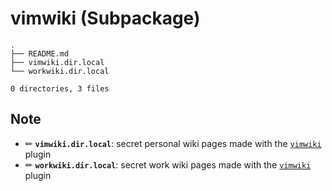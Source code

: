# vimwiki (Subpackage)

```tree
.
├── README.md
├── vimwiki.dir.local
└── workwiki.dir.local

0 directories, 3 files
```

## Note 
- ✏ **`vimwiki.dir.local`**: secret personal wiki pages made with the [`vimwiki`](https://github.com/vimwiki/vimwiki) plugin
- ✏ **`workwiki.dir.local`**: secret work wiki pages made with the [`vimwiki`](https://github.com/vimwiki/vimwiki) plugin
